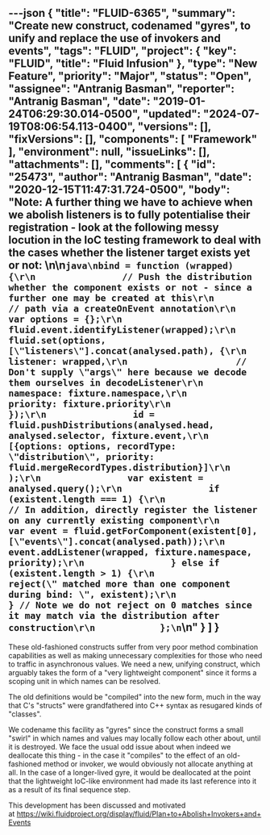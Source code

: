 ---json
{
  "title": "FLUID-6365",
  "summary": "Create new construct, codenamed \"gyres\", to unify and replace the use of invokers and events",
  "tags": "FLUID",
  "project": {
    "key": "FLUID",
    "title": "Fluid Infusion"
  },
  "type": "New Feature",
  "priority": "Major",
  "status": "Open",
  "assignee": "Antranig Basman",
  "reporter": "Antranig Basman",
  "date": "2019-01-24T06:29:30.014-0500",
  "updated": "2024-07-19T08:06:54.113-0400",
  "versions": [],
  "fixVersions": [],
  "components": [
    "Framework"
  ],
  "environment": null,
  "issueLinks": [],
  "attachments": [],
  "comments": [
    {
      "id": "25473",
      "author": "Antranig Basman",
      "date": "2020-12-15T11:47:31.724-0500",
      "body": "Note: A further thing we have to achieve when we abolish listeners is to fully potentialise their registration - look at the following messy locution in the IoC testing framework to deal with the cases whether the listener target exists yet or not:&#x20;\n\n```java\nbind = function (wrapped) {\r\n                // Push the distribution whether the component exists or not - since a further one may be created at this\r\n                // path via a createOnEvent annotation\r\n                var options = {};\r\n                fluid.event.identifyListener(wrapped);\r\n                fluid.set(options, [\"listeners\"].concat(analysed.path), {\r\n                    listener: wrapped,\r\n                    // Don't supply \"args\" here because we decode them ourselves in decodeListener\r\n                    namespace: fixture.namespace,\r\n                    priority: fixture.priority\r\n                });\r\n                id = fluid.pushDistributions(analysed.head, analysed.selector, fixture.event,\r\n                    [{options: options, recordType: \"distribution\", priority: fluid.mergeRecordTypes.distribution}]\r\n                );\r\n                var existent = analysed.query();\r\n                if (existent.length === 1) {\r\n                    // In addition, directly register the listener on any currently existing component\r\n                    var event = fluid.getForComponent(existent[0], [\"events\"].concat(analysed.path));\r\n                    event.addListener(wrapped, fixture.namespace, priority);\r\n                } else if (existent.length > 1) {\r\n                    reject(\" matched more than one component during bind: \", existent);\r\n                } // Note we do not reject on 0 matches since it may match via the distribution after construction\r\n            };\n```\n"
    }
  ]
}
---
These old-fashioned constructs suffer from very poor method combination capabilities as well as making unnecessary complexities for those who need to traffic in asynchronous values. We need a new, unifying construct, which arguably takes the form of a "very lightweight component" since it forms a scoping unit in which names can be resolved.

The old definitions would be "compiled" into the new form, much in the way that C's "structs" were grandfathered into C++ syntax as resugared kinds of "classes".

We codename this facility as "gyres" since the construct forms a small "swirl" in which names and values may locally follow each other about, until it is destroyed. We face the usual odd issue about when indeed we deallocate this thing - in the case it "compiles" to the effect of an old-fashioned method or invoker, we would obviously not allocate anything at all. In the case of a longer-lived gyre, it would be deallocated at the point that the lightweight IoC-like environment had made its last reference into it as a result of its final sequence step.

This development has been discussed and motivated at <https://wiki.fluidproject.org/display/fluid/Plan+to+Abolish+Invokers+and+Events>

        